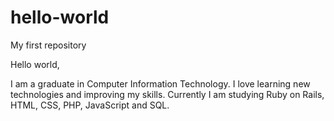 # hello-world
My first repository 

Hello world,

I am a graduate in Computer Information Technology. I love learning new technologies and improving my skills. Currently I am studying Ruby on Rails, HTML, CSS, PHP, JavaScript and SQL.

